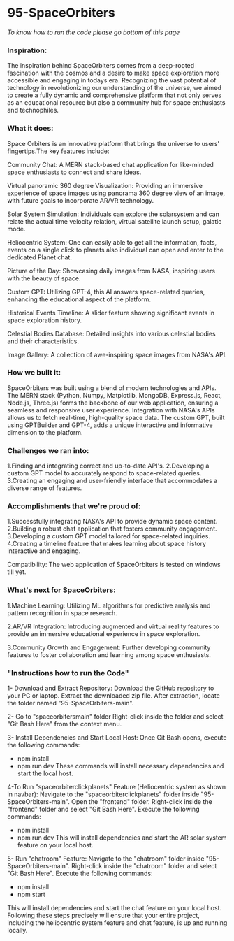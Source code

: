 # 95-SpaceOrbiters

*To know how to run the code please go bottom of this page* 

### Inspiration:
The inspiration behind SpaceOrbiters comes from a deep-rooted fascination with the cosmos and a desire to make space exploration more accessible and engaging in todays era. Recognizing the vast potential of technology in revolutionizing our understanding of the universe, we aimed to create a fully dynamic and comprehensive platform that not only serves as an educational resource but also a community hub for space enthusiasts and technophiles.

### What it does:
Space Orbiters is an innovative platform that brings the universe to users' fingertips.The key features include:

Community Chat: A MERN stack-based chat application for like-minded space enthusiasts to connect and share ideas.

Virtual panoramic 360 degree Visualization: Providing an immersive experience of space images using panorama 360 degree view of an image, with future goals to incorporate AR/VR technology.

Solar System Simulation: Individuals can explore the solarsystem and can relate the actual time velocity relation, virtual satellite  launch setup, galatic mode.

Heliocentric System: One can easily able to get all the information, facts, events on a single click to planets also individual can open and enter to the dedicated Planet chat.

Picture of the Day: Showcasing daily images from NASA, inspiring users with the beauty of space.

Custom GPT: Utilizing GPT-4, this AI answers space-related queries, enhancing the educational aspect of the platform.

Historical Events Timeline: A slider feature showing significant events in space exploration history.

Celestial Bodies Database: Detailed insights into various celestial bodies and their characteristics.

Image Gallery: A collection of awe-inspiring space images from NASA's API.

### How we built it:
SpaceOrbiters was built using a blend of modern technologies and APIs. The MERN stack (Python, Numpy, Matplotlib, MongoDB, Express.js, React, Node.js, Three.js) forms the backbone of our web application, ensuring a seamless and responsive user experience. Integration with NASA's APIs allows us to fetch real-time, high-quality space data. The custom GPT, built using GPTBuilder and GPT-4, adds a unique interactive and informative dimension to the platform.

### Challenges we ran into:
1.Finding and integrating correct and up-to-date API's.
2.Developing a custom GPT model to accurately respond to space-related queries.
3.Creating an engaging and user-friendly interface that accommodates a diverse range of features.

### Accomplishments that we're proud of:
1.Successfully integrating NASA's API to provide dynamic space content.
2.Building a robust chat application that fosters community engagement.
3.Developing a custom GPT model tailored for space-related inquiries.
4.Creating a timeline feature that makes learning about space history interactive and engaging.

Compatibility: The web application of SpaceOrbiters is tested on windows till yet.

### What's next for SpaceOrbiters:
1.Machine Learning: Utilizing ML algorithms for predictive analysis and pattern recognition in space research.

2.AR/VR Integration: Introducing augmented and virtual reality features to provide an immersive educational experience in space exploration.

3.Community Growth and Engagement: Further developing community features to foster collaboration and learning among space enthusiasts.


### "Instructions how to run the Code"

1- Download and Extract Repository:
Download the GitHub repository to your PC or laptop.
Extract the downloaded zip file.
After extraction, locate the folder named "95-SpaceOrbiters-main".

2- Go to "spaceorbitersmain" folder
Right-click inside the folder and select "Git Bash Here" from the context menu.

3- Install Dependencies and Start Local Host:
Once Git Bash opens, execute the following commands:
-   npm install
-   npm run dev
These commands will install necessary dependencies and start the local host.

4-To Run "spaceorbiterclickplanets" Feature (Heliocentric system as shown in navbar):
Navigate to the "spaceorbiterclickplanets" folder inside "95-SpaceOrbiters-main".
Open the "frontend" folder.
Right-click inside the "frontend" folder and select "Git Bash Here".
Execute the following commands:
-   npm install
-   npm run dev
This will install dependencies and start the AR solar system feature on your local host.

5- Run "chatroom" Feature:
Navigate to the "chatroom" folder inside "95-SpaceOrbiters-main".
Right-click inside the "chatroom" folder and select "Git Bash Here".
Execute the following commands:
-   npm install
-   npm start

This will install dependencies and start the chat feature on your local host.
Following these steps precisely will ensure that your entire project, including the heliocentric system feature and chat feature, is up and running locally.

